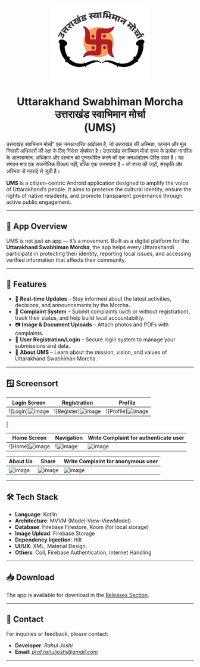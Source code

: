 <div align="center">
    <img src="app/src/main/res/drawable/ums_logo.png" alt="App Logo" style="height: 200px;" />
</div>

<h1 align="center">Uttarakhand Swabhiman Morcha <br> उत्तराखंड स्वाभिमान मोर्चा <br>(UMS)</h1>




उत्तराखंड स्वाभिमान मोर्चा" एक जनआधारित आंदोलन है, जो उत्तराखंड की अस्मिता, पहचान और मूल निवासी अधिकारों की रक्षा के लिए निरंतर संघर्षरत है। 
उत्तराखंड स्वाभिमान मोर्चा राज्य के प्रत्येक नागरिक के आत्मसम्मान, अधिकार और पहचान को पुनर्स्थापित करने की एक जनआंदोलन-प्रेरित पहल है। यह संगठन मात्र एक राजनीतिक विकल्प नहीं, बल्कि एक जनभावना है – जो राज्य की जड़ों, संस्कृति और अस्मिता से गहराई से जुड़ी है।


**UMS** is a citizen-centric Android application designed to amplify the voice of Uttarakhand’s people. It aims to preserve the cultural identity, ensure the rights of native residents, and promote transparent governance through active public engagement.

---

## 📱 App Overview

UMS is not just an app — it’s a movement. Built as a digital platform for the **Uttarakhand Swabhiman Morcha**, the app helps every Uttarakhandi participate in protecting their identity, reporting local issues, and accessing verified information that affects their community.

---

## 🌟 Features

- 🔔 **Real-time Updates** – Stay informed about the latest activities, decisions, and announcements by the Morcha.
- 📝 **Complaint System** – Submit complaints (with or without registration), track their status, and help build local accountability.
- 📷 **Image & Document Uploads** – Attach photos and PDFs with complaints.
- 🔐 **User Registration/Login** – Secure login system to manage your submissions and data.
- 🎯 **About UMS** – Learn about the mission, vision, and values of Uttarakhand Swabhiman Morcha.

---

## 🪟 Screensort
| Login Screen | Registration | Profile |
|--------------|--------------|---------|
| ![Login]![image](https://github.com/user-attachments/assets/d9a386d0-c0c4-40fc-aa0b-ccd2e2cddfc2) | ![Register]![image](https://github.com/user-attachments/assets/41ab06a3-9898-4209-9f5c-f62d27aff82a) | ![Profile]![image](https://github.com/user-attachments/assets/b7e2cf92-af19-4af5-bd43-2cca3d8e5814)
|

| Home Screen | Navigation | Write Complaint for authenticate user |
|--------------|--------------|---------|
| ![Home]![image](https://github.com/user-attachments/assets/63334b6b-8e25-41a4-8a18-33d9e3484e87) | !![image](https://github.com/user-attachments/assets/91f5edb3-9003-4c23-802c-af3fb3de9bc4) | ![image](https://github.com/user-attachments/assets/5f2ac185-befc-4c4f-b483-611e63ff6837) | ![image](https://github.com/user-attachments/assets/781760f3-bb65-465c-a537-d29dcce04af3)

| About Us | Share | Write Complaint for anonymous user  |
|--------------|--------------|---------|
| ![image](https://github.com/user-attachments/assets/af770852-929d-4b6d-87ed-bbe58f30a048) | ![image](https://github.com/user-attachments/assets/2a2ec1e8-fc98-4f98-8769-fe5f312c1197) | ![image](https://github.com/user-attachments/assets/37c26434-12ce-48f8-9050-7416a5cff3b7)

---

## 🛠️ Tech Stack

- **Language**: Kotlin
- **Architecture**: MVVM (Model-View-ViewModel)
- **Database**: Firebase Firestore, Room (for local storage)
- **Image Upload**: Firebase Storage
- **Dependency Injection**: Hilt
- **UI/UX**: XML, Material Design,
- **Others**: Coil, Firebase Authentication, Internet Handling
 ---

 ## 📥 Download

The app is available for download in the [Releases Section](https://github.com/Rahul-JoshiG/Uttarakhand_Swabhiman_Morcha/releases).

---

## 📧 Contact

For inquiries or feedback, please contact:  
- **Developer**: _Rahul Joshi_
- **Email**: _[prof.rahuljoshi@gmail.com](mailto:prof.rahuljoshi@gmail.com)_

---
